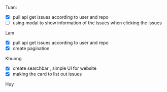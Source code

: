 Tuan:

- [x] pull api get issues according to user and repo
- [ ] using modal to show information of the issues when clicking the issues

Lam

- [x] pull api get issues according to user and repo
- [x] create pagination

Khuong

- [x] create searchbar , simple UI for website
- [x] making the card to list out issues

Huy
